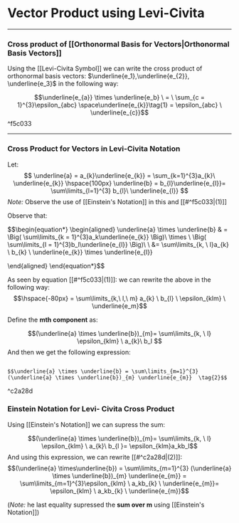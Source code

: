 # Vector Product using Levi-Civita
---

### Cross product of [[Orthonormal Basis for Vectors|Orthonormal Basis Vectors]]

Using the [[Levi-Civita Symbol]] we can write the cross product of orthonormal basis vectors: $\underline{e_1},\underline{e_{2}}, \underline{e_3}$ in the following way:

$$\underline{e_{a}} \times \underline{e_b} \ = \ \sum_{c = 1}^{3}\epsilon_{abc} \space\underline{e_{k}}\tag{1} = \epsilon_{abc} \ \underline{e_{c}}$$ ^f5c033

---
### Cross Product for Vectors in Levi-Civita Notation

Let:
$$
\underline{a} = a_{k}\underline{e_{k}} = \sum_{k=1}^{3}a_{k}\ \underline{e_{k}} \hspace{100px} \underline{b} = b_{l}\underline{e_{l}}= \sum\limits_{l=1}^{3} b_{l}\ \underline{e_{l}}
$$
*Note:* Observe the use of [[Einstein's Notation]] in this and [[#^f5c033|(1)]]

Observe that:

$$\begin{equation*}
\begin{aligned}
\underline{a} \times \underline{b} & = \Big( \sum\limits_{k = 1}^{3}a_k\underline{e_{k}} \Big)\ \times \ \Big( \sum\limits_{l = 1}^{3}b_l\underline{e_{l}} \Big)\\ \\
&= \sum\limits_{k, \ l}a_{k} \ b_{k} \ \underline{e_{k}} \times \underline{e_{l}}

\end{aligned}
\end{equation*}$$

As seen by equation [[#^f5c033|(1)]]:  we can rewrite the above in the following way:
$$\hspace{-80px} = \sum\limits_{k,\ l,\ m} a_{k} \ b_{l} \ \epsilon_{klm} \ \underline{e_m}$$

Define the **mth component** as:

$$(\underline{a} \times \underline{b})_{m}= \sum\limits_{k, \ l} \epsilon_{klm} \ a_{k}\ b_l $$
And then we get the following expression:

```ad-Definition

$$\underline{a} \times \underline{b} = \sum\limits_{m=1}^{3} (\underline{a} \times \underline{b})_{m} \underline{e_{m}}  \tag{2}$$

```

^c2a28d

### Einstein Notation for Levi- Civita Cross Product

Using [[Einstein's Notation]] we can supress the sum:

$$(\underline{a} \times \underline{b})_{m}= \sum\limits_{k, \ l} \epsilon_{klm} \ a_{k}\ b_{l }= \epsilon_{klm}a_kb_l$$
And using this expression, we can rewrite [[#^c2a28d|(2)]]:
$$(\underline{a} \times\underline{b}) = \sum\limits_{m=1}^{3} (\underline{a} \times \underline{b})_{m} \underline{e_{m}} = \sum\limits_{m=1}^{3}\epsilon_{klm} \ a_kb_{k} \ \underline{e_{m}}= \epsilon_{klm} \ a_kb_{k} \ \underline{e_{m}}$$

(*Note:* he last equality supressed the **sum over m** using [[Einstein's Notation]])